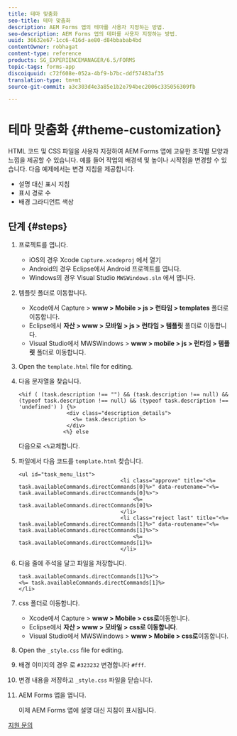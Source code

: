 ```yaml
---
title: 테마 맞춤화
seo-title: 테마 맞춤화
description: AEM Forms 앱의 테마를 사용자 지정하는 방법.
seo-description: AEM Forms 앱의 테마를 사용자 지정하는 방법.
uuid: 36632e67-1cc6-416d-ae80-d84bbabab4bd
contentOwner: robhagat
content-type: reference
products: SG_EXPERIENCEMANAGER/6.5/FORMS
topic-tags: forms-app
discoiquuid: c72f608e-052a-4bf9-b7bc-ddf57483af35
translation-type: tm+mt
source-git-commit: a3c303d4e3a85e1b2e794bec2006c335056309fb

---
```



# 테마 맞춤화 {#theme-customization}

HTML 코드 및 CSS 파일을 사용자 지정하여 AEM Forms 앱에 고유한 조직별 모양과 느낌을 제공할 수 있습니다. 예를 들어 작업의 배경색 및 높이나 시작점을 변경할 수 있습니다. 다음 예제에서는 변경 지침을 제공합니다.

* 설명 대신 표시 지침
* 표시 경로 수
* 배경 그라디언트 색상

## 단계 {#steps}

1. 프로젝트를 엽니다.

   * iOS의 경우 Xcode `Capture.xcodeproj` 에서 열기
   * Android의 경우 Eclipse에서 Android 프로젝트를 엽니다.
   * Windows의 경우 Visual Studio `MWSWindows.sln` 에서 엽니다.

1. 템플릿 폴더로 이동합니다.

   * Xcode에서 Capture > **www > Mobile > js > 런타임 > templates** 폴더로 이동합니다.
   * Eclipse에서 **자산 > www > 모바일 > js > 런타임 > 템플릿** 폴더로 이동합니다.
   * Visual Studio에서 MWSWindows > **www > mobile > js > 런타임 > 템플릿** 폴더로 이동합니다.

1. Open the `template.html` file for editing.
1. 다음 문자열을 찾습니다.

   ```
   <%if ( (task.description !== "") && (task.description !== null) && (typeof task.description !== null) && (typeof task.description !== 'undefined') ) {%>
                  <div class="description_details">
                    <%= task.description %>
                  </div>
                 <%} else
   ```

   다음으로 `<%`교체합니다.

1. 파일에서 다음 코드를 `template.html` 찾습니다.

   ```
   <ul id="task_menu_list">
                                   <li class="approve" title="<%= task.availableCommands.directCommands[0]%>" data-routename="<%= task.availableCommands.directCommands[0]%>">
                                       <%= task.availableCommands.directCommands[0]%>
                                   </li>
                                   <li class="reject last" title="<%= task.availableCommands.directCommands[1]%>" data-routename="<%= task.availableCommands.directCommands[1]%>">
                                       <%= task.availableCommands.directCommands[1]%>
                                   </li>
   ```

1. 다음 줄에 주석을 달고 파일을 저장합니다.

   ```
   task.availableCommands.directCommands[1]%>">
   <%= task.availableCommands.directCommands[1]%>
   </li>
   ```

1. css 폴더로 이동합니다.

   * Xcode에서 Capture > **www > Mobile > css로**&#x200B;이동합니다.
   * Eclipse에서 **자산 > www > 모바일 > css로 이동합니다**.
   * Visual Studio에서 MWSWindows > **www > Mobile > css로**&#x200B;이동합니다.

1. Open the `_style.css` file for editing.
1. 배경 이미지의 경우 로 `#323232` 변경합니다 `#fff`.
1. 변경 내용을 저장하고 `_style.css` 파일을 닫습니다.
1. AEM Forms 앱을 엽니다.

   이제 AEM Forms 앱에 설명 대신 지침이 표시됩니다.

[지원 문의](https://www.adobe.com/account/sign-in.supportportal.html)
